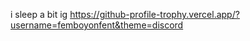 i sleep a bit ig 
 https://github-profile-trophy.vercel.app/?username=femboyonfent&theme=discord
<!---
femboyonfent/femboyonfent is a ✨ special ✨ repository because its `README.md` (this file) appears on your GitHub profile.
You can click the Preview link to take a look at your changes.
--->
